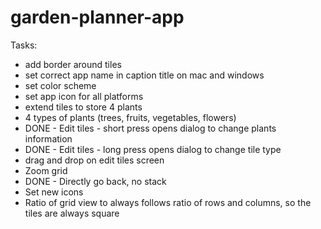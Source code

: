 # garden-planner-app

Tasks:
- add border around tiles
- set correct app name in caption title on mac and windows
- set color scheme
- set app icon for all platforms
- extend tiles to store 4 plants
- 4 types of plants (trees, fruits, vegetables, flowers)
- DONE - Edit tiles - short press opens dialog to change plants information
- DONE - Edit tiles - long press opens dialog to change tile type
- drag and drop on edit tiles screen
- Zoom grid
- DONE - Directly go back, no stack
- Set new icons
- Ratio of grid view to always follows ratio of rows and columns, so the tiles are always square
